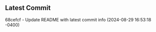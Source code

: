 
## Latest Commit
68cefcf - Update README with latest commit info (2024-08-29 16:53:18 -0400) <Yunxi-Zhou>
